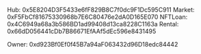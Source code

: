 Hub:  0x5E8204D3F5433e6fF829B8C7f0dc9F1Dc595C911
Market:  0xF5FbCf81675330968b7E6C80476e2dA0D165E070
NFTLoan:  0x4C6949a68a3b586BD1ad99408d13ca8228C1163a
Rental:  0x66dD056441cDb7B86671EfAAf5dEc596e8431495

Owner: 0xd923Bf0Ef0f45B7a94aF063432d96D18edc84442